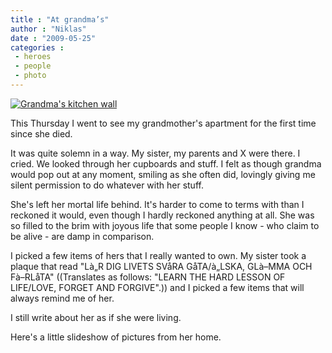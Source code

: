 ```yaml
---
title : "At grandma’s"
author : "Niklas"
date : "2009-05-25"
categories : 
 - heroes
 - people
 - photo
---
```


[![Grandma's kitchen wall](http://farm4.static.flickr.com/3372/3559772548_0ef4392a94.jpg)](http://www.flickr.com/photos/pivic/3559772548)

This Thursday I went to see my grandmother's apartment for the first time since she died.

It was quite solemn in a way. My sister, my parents and X were there. I cried. We looked through her cupboards and stuff. I felt as though grandma would pop out at any moment, smiling as she often did, lovingly giving me silent permission to do whatever with her stuff.

She's left her mortal life behind. It's harder to come to terms with than I reckoned it would, even though I hardly reckoned anything at all. She was so filled to the brim with joyous life that some people I know - who claim to be alive - are damp in comparison.

I picked a few items of hers that I really wanted to own. My sister took a plaque that read "Là„R DIG LIVETS SVåRA GåTA/à„LSKA, GLà–MMA OCH Fà–RLåTA" ((Translates as follows: "LEARN THE HARD LESSON OF LIFE/LOVE, FORGET AND FORGIVE".)) and I picked a few items that will always remind me of her.

I still write about her as if she were living.

Here's a little slideshow of pictures from her home.

<script src="http://widgets.fotonauts.com/albums/udYaC2vxNuM/widget/width/504" type="text/javascript"></script>
